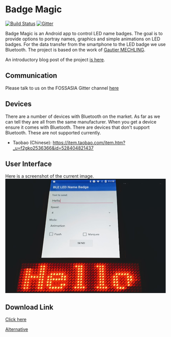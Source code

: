 # Badge Magic
[![Build Status](https://travis-ci.org/fossasia/badge-magic-android.svg?branch=development)](https://travis-ci.org/fossasia/badge-magic-android)
[![Gitter](https://img.shields.io/badge/chat-on%20gitter-ff006f.svg?style=flat-square)](https://gitter.im/fossasia/fossasia)

Badge Magic is an Android app to control LED name badges. The goal is to provide options to portray names, graphics and simple animations on LED badges. For the data transfer from the smartphone to the LED badge we use Bluetooth. The project is based on the work of [Gautier MECHLING](https://github.com/Nilhcem).

An introductory blog post of the project [is here](http://nilhcem.com/iot/reverse-engineering-bluetooth-led-name-badge).

## Communication

Please talk to us on the FOSSASIA Gitter channel [here](https://gitter.im/fossasia/fossasia)

## Devices

There are a number of devices with Bluetooth on the market. As far as we can tell they are all from the same manufacturer. When you get a device ensure it comes with Bluetooth. There are devices that don't support Bluetooth. These are not supported currently.
* Taobao (Chinese): https://item.taobao.com/item.htm?_u=f2gko2536366&id=528404821437

## User Interface

Here is a screenshot of the current image.
![Screenshot](./docs/images/badge-magic-screenshot.jpg)

## Download Link
[Click here](https://github.com/fossasia/badge-magic-android/blob/apk/badge-magic-dev-release.apk)

[Alternative](https://github.com/fossasia/badge-magic-android/blob/apk/LED-badge-dev.apk)
